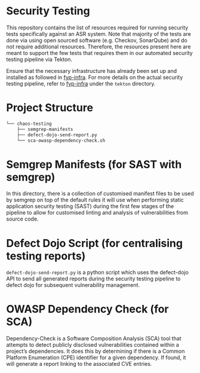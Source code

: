 # Security Testing

This repository contains the list of resources required for running security tests specifically against an ASR system. Note that majority of the tests are done via using open sourced software (e.g. Checkov, SonarQube) and do not require additional resources. Therefore, the resources present here are meant to support the few tests that requires them in our automated security testing pipeline via Tekton.

Ensure that the necessary infrastructure has already been set up and installed as followed in [fyp-infra](https://github.com/ernestang98/fyp-infra). For more details on the actual security testing pipeline, refer to [fyp-infra](https://github.com/ernestang98/fyp-infra) under the `tekton` directory.

# Project Structure

```bash
└── chaos-testing
    ├── semgrep-manifests
    ├── defect-dojo-send-report.py
    └── sca-owasp-dependency-check.sh
```

# Semgrep Manifests (for SAST with semgrep)

In this directory, there is a collection of customised manifest files to be used by semgrep on top of the default rules it will use when performing static application security testing (SAST) during the first few stages of the pipeline to allow for customised linting and analysis of vulnerabilities from source code.

# Defect Dojo Script (for centralising testing reports)

`defect-dojo-send-report.py` is a python script which uses the defect-dojo API to send all generated reports during the security testing pipeline to defect dojo for subsequent vulnerability management.

# OWASP Dependency Check (for SCA)

Dependency-Check is a Software Composition Analysis (SCA) tool that attempts to detect publicly disclosed vulnerabilities contained within a project’s dependencies. It does this by determining if there is a Common Platform Enumeration (CPE) identifier for a given dependency. If found, it will generate a report linking to the associated CVE entries.